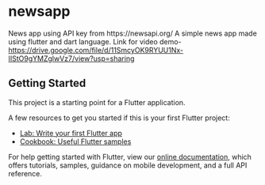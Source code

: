 # newsapp

News app using API key from https:&#x2F;&#x2F;newsapi.org&#x2F;
A simple news app made using flutter and dart language.
Link for video demo- https://drive.google.com/file/d/11SmcyOK9RYUU1Nx-IIStO9gYMZglwVz7/view?usp=sharing

## Getting Started

This project is a starting point for a Flutter application.

A few resources to get you started if this is your first Flutter project:

- [Lab: Write your first Flutter app](https://flutter.dev/docs/get-started/codelab)
- [Cookbook: Useful Flutter samples](https://flutter.dev/docs/cookbook)

For help getting started with Flutter, view our
[online documentation](https://flutter.dev/docs), which offers tutorials,
samples, guidance on mobile development, and a full API reference.
